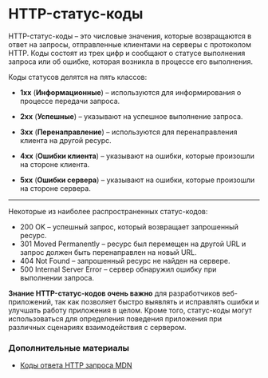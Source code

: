 # HTTP-статус-коды

HTTP-статус-коды – это числовые значения, которые возвращаются в ответ на запросы, отправленные клиентами на серверы с протоколом HTTP. Коды состоят из трех цифр и сообщают о статусе выполнения запроса или об ошибке, которая возникла в процессе его выполнения.

Коды статусов делятся на пять классов:

* **1xx** (**Информационные**) – используются для информирования о процессе передачи запроса.

* **2xx** (**Успешные**) – указывают на успешное выполнение запроса.

* **3xx** (**Перенаправление**) – используются для перенаправления клиента на другой ресурс.

* **4xx** (**Ошибки клиента**) – указывают на ошибки, которые произошли на стороне клиента.

* **5xx** (**Ошибки сервера**) – указывают на ошибки, которые произошли на стороне сервера.

****

Некоторые из наиболее распространенных статус-кодов:

* 200 OK – успешный запрос, который возвращает запрошенный ресурс.
* 301 Moved Permanently – ресурс был перемещен на другой URL и запрос должен быть перенаправлен на новый URL.
* 404 Not Found – запрошенный ресурс не найден на сервере.
* 500 Internal Server Error – сервер обнаружил ошибку при выполнении запроса.

**Знание HTTP-статус-кодов очень важно** для разработчиков веб-приложений, так как позволяет быстро выявлять и исправлять ошибки и улучшать работу приложения в целом. Кроме того, статус-коды могут использоваться для определения поведения приложения при различных сценариях взаимодействия с сервером.

### Дополнительные материалы
+ [Коды ответа HTTP запроса MDN](https://developer.mozilla.org/ru/docs/Web/HTTP/Status) 